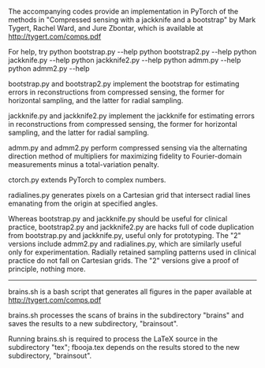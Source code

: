 The accompanying codes provide an implementation in PyTorch of the methods in
"Compressed sensing with a jackknife and a bootstrap" by Mark Tygert, Rachel
Ward, and Jure Zbontar, which is available at http://tygert.com/comps.pdf

For help, try
python bootstrap.py --help
python bootstrap2.py --help
python jackknife.py --help
python jackknife2.py --help
python admm.py --help
python admm2.py --help

bootstrap.py and bootstrap2.py implement the bootstrap for estimating errors in
reconstructions from compressed sensing, the former for horizontal sampling,
and the latter for radial sampling.

jackknife.py and jackknife2.py implement the jackknife for estimating errors in
reconstructions from compressed sensing, the former for horizontal sampling,
and the latter for radial sampling.

admm.py and admm2.py perform compressed sensing via the alternating direction
method of multipliers for maximizing fidelity to Fourier-domain measurements
minus a total-variation penalty.

ctorch.py extends PyTorch to complex numbers.

radialines.py generates pixels on a Cartesian grid that intersect radial lines
emanating from the origin at specified angles.


Whereas bootstrap.py and jackknife.py should be useful for clinical practice,
bootstrap2.py and jackknife2.py are hacks full of code duplication from
bootstrap.py and jackknife.py, useful only for prototyping. The "2" versions
include admm2.py and radialines.py, which are similarly useful only for
experimentation. Radially retained sampling patterns used in clinical practice
do not fall on Cartesian grids. The "2" versions give a proof of principle,
nothing more.


********************************************************************************


brains.sh is a bash script that generates all figures in the paper available at
http://tygert.com/comps.pdf

brains.sh processes the scans of brains in the subdirectory "brains" and saves
the results to a new subdirectory, "brainsout".

Running brains.sh is required to process the LaTeX source in the subdirectory
"tex"; fbooja.tex depends on the results stored to the new subdirectory,
"brainsout".
